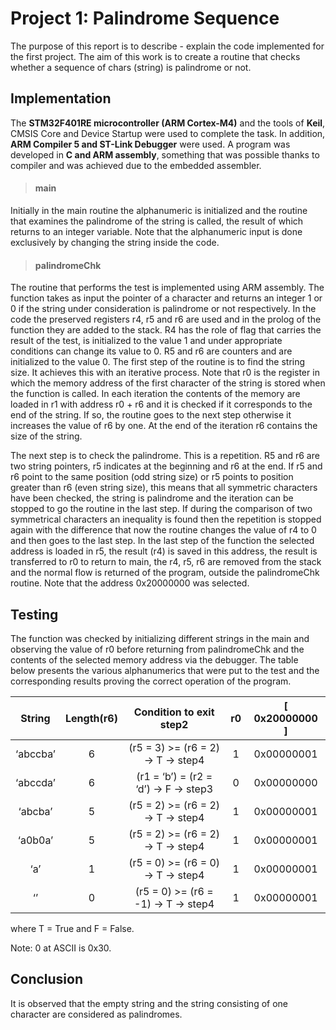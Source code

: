 # Project 1: Palindrome Sequence

The purpose of this report is to describe - explain the code implemented for the first project. The aim of this work is to create a routine that checks whether a sequence of chars (string) is palindrome or not.



## Implementation

The **STM32F401RE microcontroller (ARM Cortex-M4)** and the tools of **Keil**, CMSIS Core and Device Startup were used to complete the task. In addition, **ARM Compiler 5 and ST-Link Debugger** were used. A program was developed in **C and ARM assembly**, something that was possible thanks to compiler and was achieved due to the embedded assembler.



> #### main

Initially in the main routine the alphanumeric is initialized and the routine that examines the palindrome of the string is called, the result of which returns to an integer variable. Note that the alphanumeric input is done exclusively by changing the string inside the code.



> #### palindromeChk

The routine that performs the test is implemented using ARM assembly. The function takes as input the pointer of a character and returns an integer 1 or 0 if the string under consideration is palindrome or not respectively. In the code the preserved registers r4, r5 and r6 are used and in the prolog of the function they are added to the stack. R4 has the role of flag that carries the result of the test, is initialized to the value 1 and under appropriate conditions can change its value to 0. R5 and r6 are counters and are initialized to the value 0. The first step of the routine is to find the string size. It achieves this with an iterative process. Note that r0 is the register in which the memory address of the first character of the string is stored when the function is called. In each iteration the contents of the memory are loaded in r1 with address r0 + r6 and it is checked if it corresponds to the end of the string. If so, the routine goes to the next step otherwise it increases the value of r6 by one. At the end of the iteration r6 contains the size of the string.

The next step is to check the palindrome. This is a repetition. R5 and r6 are two string pointers, r5 indicates at the beginning and r6 at the end. If r5 and r6 point to the same position (odd string size) or r5 points to position greater than r6 (even string size), this means that all symmetric characters have been checked, the string is palindrome and the iteration can be stopped to go the routine in the last step. If during the comparison of two symmetrical characters an inequality is found then the repetition is stopped again with the difference that now the routine changes the value of r4 to 0 and then goes to the last step. In the last step of the function the selected address is loaded in r5, the result (r4) is saved in this address, the result is transferred to r0 to return to main, the r4, r5, r6 are removed from the stack and the normal flow is returned of the program, outside the palindromeChk routine. Note that the address 0x20000000 was selected.



## Testing

The function was checked by initializing different strings in the main and observing the value of r0 before returning from palindromeChk and the contents of the selected memory address via the debugger. The table below presents the various alphanumerics that were put to the test and the corresponding results proving the correct operation of the program.



|  String  | Length(r6) |        Condition to exit step2        |  r0  | [ 0x20000000 ] |
| :------: | :--------: | :-----------------------------------: | :--: | :------------: |
| ‘abccba’ |     6      |  (r5 = 3) >= (r6 = 2) -> T -> step4   |  1   |   0x00000001   |
| ‘abccda’ |     6      | (r1 = ‘b’) = (r2 = ‘d’) -> F -> step3 |  0   |   0x00000000   |
| ‘abcba’  |     5      |  (r5 = 2) >= (r6 = 2) -> T -> step4   |  1   |   0x00000001   |
| ‘a0b0a’  |     5      |  (r5 = 2) >= (r6 = 2) -> T -> step4   |  1   |   0x00000001   |
|   ‘a’    |     1      |  (r5 = 0) >= (r6 = 0) -> T -> step4   |  1   |   0x00000001   |
|    ‘’    |     0      |  (r5 = 0) >= (r6 = -1) -> T -> step4  |  1   |   0x00000001   |



where T = True and F = False.

Note: 0 at ASCII is 0x30.



## Conclusion

It is observed that the empty string and the string consisting of one character are considered as palindromes.
